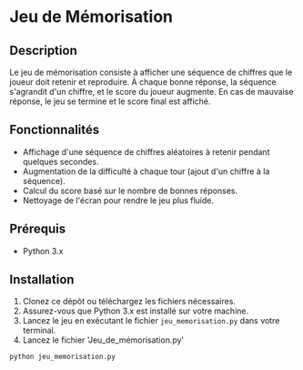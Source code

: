 # Jeu de Mémorisation

## Description

Le jeu de mémorisation consiste à afficher une séquence de chiffres que le joueur doit retenir et reproduire. 
À chaque bonne réponse, la séquence s'agrandit d'un chiffre, et le score du joueur augmente.
En cas de mauvaise réponse, le jeu se termine et le score final est affiché.

## Fonctionnalités

- Affichage d'une séquence de chiffres aléatoires à retenir pendant quelques secondes.
- Augmentation de la difficulté à chaque tour (ajout d'un chiffre à la séquence).
- Calcul du score basé sur le nombre de bonnes réponses.
- Nettoyage de l'écran pour rendre le jeu plus fluide.

## Prérequis

- Python 3.x

## Installation

1. Clonez ce dépôt ou téléchargez les fichiers nécessaires.
2. Assurez-vous que Python 3.x est installé sur votre machine.
3. Lancez le jeu en exécutant le fichier `jeu_memorisation.py` dans votre terminal.
4. Lancez le fichier 'Jeu_de_mémorisation.py'
```bash
python jeu_memorisation.py
